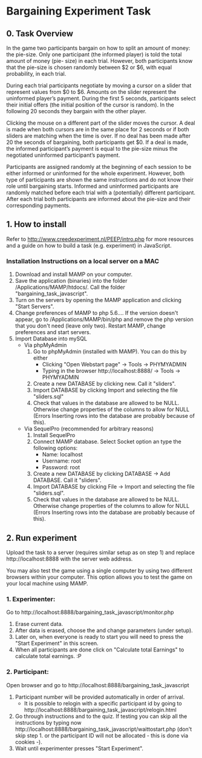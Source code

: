 # Bargaining Experiment Task

## 0. Task Overview

In the game two participants bargain on how to split an amount of money: the pie-size. Only one participant (the informed player) is told the total amount of money (pie- size) in each trial. However, both participants know that the pie-size is chosen randomly between $2 or $6, with equal probability, in each trial.

During each trial participants negotiate by moving a cursor on a slider that represent values from $0 to $6. Amounts on the slider represent the uninformed player’s payment. During the first 5 seconds, participants select their initial offers (the initial position of the cursor is random). In the following 20 seconds they bargain with the other player. 

Clicking the mouse on a different part of the slider moves the cursor. A deal is made when both cursors are in the same place for 2 seconds or if both sliders are matching when the time is over. If no deal has been made after 20 the seconds of bargaining, both participants get $0. If a deal is made, the informed participant’s payment is equal to the pie-size minus the negotiated uninformed participant’s payment.

Participants are assigned randomly at the beginning of each session to be either informed or uninformed for the whole experiment. However, both type of participants are shown the same instructions and do not know their role until bargaining starts. Informed and uninformed participants are randomly matched before each trial with a (potentially) different participant. After each trial both participants are informed about the pie-size and their corresponding payments.

## 1. How to install

Refer to http://www.creedexperiment.nl/PEEP/intro.php for more resources and a guide on how to build a task (e.g. experiment) in JavaScript.

### Installation Instructions on a local server on a MAC

1. Download and install MAMP on your computer.
2. Save the application (binaries) into the folder /Applications/MAMP/htdocs/. Call the folder "bargaining_task_javascript".
3. Turn on the servers by opening the MAMP application and clicking "Start Servers".
4. Change preferences of MAMP to php 5.6.... If the version doesn't appear, go to /Applications/MAMP/bin/php and remove the php version that you don't need (leave only two). Restart MAMP, change preferences and start servers.
5. Import Database into mySQL
	- Via phpMyAdmin
		1. Go to phpMyAdmin (installed with MAMP). You can do this by either
			- Clicking "Open Webstart page" -> Tools -> PHYMYADMIN
			- Typing in the browser http://localhost:8888/ -> Tools -> PHYMYADMIN	
		2. Create a new DATABASE by clicking new. Call it "sliders".
		3. Import DATABASE by clicking Import and selecting the file "sliders.sql"
		4. Check that values in the database are allowed to be NULL. Otherwise change properties of the columns to allow for NULL (Errors Inserting rows into the database are probably because of this).
	- Via SequelPro (recommended for arbitrary reasons)
		1. Install SequelPro
		2. Connect MAMP database. Select Socket option an type the following options:
			- Name: localhost
			- Username: root
			- Password: root 
		3. Create a new DATABASE by clicking DATABASE -> Add DATABASE. Call it "sliders".
		4. Import DATABASE by clicking File -> Import and selecting the file "sliders.sql".
		5. Check that values in the database are allowed to be NULL. Otherwise change properties of the columns to allow for NULL (Errors Inserting rows into the database are probably because of this).

## 2. Run experiment

Upload the task to a server (requires similar setup as on step 1) and replace http://localhost:8888 with the server web address. 

You may also test the game using a single computer by using two different browsers within your computer. This option allows you to test the game on your local machine using MAMP. 

### 1. Experimenter: 
Go to http://localhost:8888/bargaining_task_javascript/monitor.php

1. Erase current data.
2. After data is erased, choose the  and change parameters (under setup).
3. Later on, when everyone is ready to start you will need to press the "Start Experiment" in this screen.
4. When all participants are done click on "Calculate total Earnings" to calculate total earnings. :P


### 2. Participant: 
Open browser and go to http://localhost:8888/bargaining_task_javascript

1. Participant number will be provided automatically in order of arrival.
	- It is possible to relogin with a specific participant id by going to http://localhost:8888/bargaining_task_javascript/relogin.html
2. Go through instructions and to the quiz. If testing you can skip all the instructions by typing now  http://localhost:8888/bargaining_task_javascript/waittostart.php (don't skip step 1. or the participant ID will not be allocated - this is done via cookies -).
3. Wait until experimenter presses "Start Experiment".




